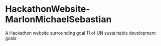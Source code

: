 # HackathonWebsite-MarlonMichaelSebastian
A Hackathon website surrounding goal 11 of UN sustainable development goals
